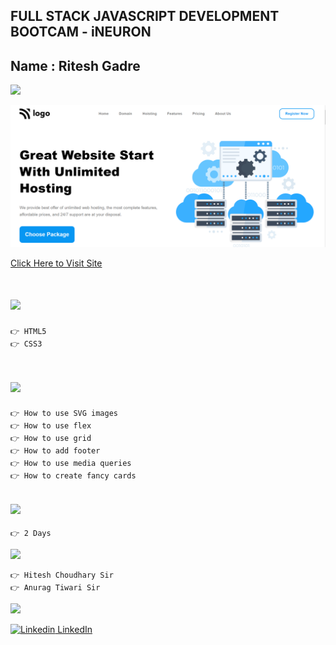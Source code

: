 ## FULL STACK JAVASCRIPT DEVELOPMENT BOOTCAM - iNEURON

## Name : Ritesh Gadre

![](https://img.shields.io/badge/Project%2011-Deployed-green)

![](./Images/Screenshot%20(22).png)

[Click Here to Visit Site](https://ritesh-hoisting-landing-page.netlify.app/)

# ![](https://img.shields.io/badge/-Technologies%20Used-blue)
```
👉 HTML5
👉 CSS3
```

# ![](https://img.shields.io/badge/-Learnings-orange)

```
👉 How to use SVG images
👉 How to use flex
👉 How to use grid
👉 How to add footer
👉 How to use media queries
👉 How to create fancy cards
```

## ![](https://img.shields.io/badge/-Time%20Taken-orange)
```
👉 2 Days
```

![](https://img.shields.io/badge/-Speacial%20Thanks-orange)
```
👉 Hitesh Choudhary Sir
👉 Anurag Tiwari Sir
```

![](https://img.shields.io/badge/-Connect%20with%20me-blue)

[![Linkedin](https://i.stack.imgur.com/gVE0j.png) LinkedIn](https://www.linkedin.com/in/ritesh-gadre-80a0a9188/)
